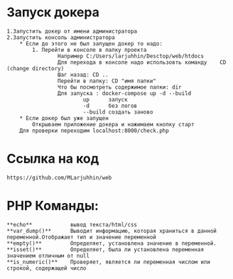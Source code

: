 # Запуск докера
    1.Запустить докер от имени администратора
    2.Запустить консоль администратора
        * Если до этого не был запущен докер то надо:
            1. Перейти в консоле в папку проекта
                    Например С:/Users/larjuhhin/Desctop/web/htdocs
                    Для перехода в консоле надо использовть команду    CD (change directory)  
                    Шаг назад: CD ..
                    Перейти в папку: CD "имя папки" 
                    Что бы посмотреть содержимое папки: dir
                    Для запуска : docker-compose up -d --build
                            up      запуск
                            -d      без логов
                            --build создать заново
        * Если докер был уже запущен
            Открываем приложение докера и нажимаем кнопку старт
        Для проверки переходим localhost:8000/check.php

# Ссылка на код
    https://github.com/MLarjuhhin/web

# PHP Команды:

    **echo**            вывод текста/html/css
    **var_dump()**      Выводит информацию, которая храниться в данной переменной.Отображает тип и значение переменной
    **empty()**         Определяет, установлена значение в переменной.
    **isset()**         Определяет, была ли установлена переменная значением отличным от null
    **is_numeric()**    Проверяет, является ли переменная числом или строкой, содержащей число